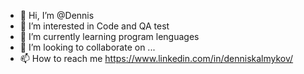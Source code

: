 - 👋 Hi, I’m @Dennis
- 👀 I’m interested in Code and QA test
- 🌱 I’m currently learning program lenguages
- 💞️ I’m looking to collaborate on ...
- 📫 How to reach me https://www.linkedin.com/in/denniskalmykov/

<!---
DennisCodeGuru/DennisCodeGuru is a ✨ special ✨ repository because its `README.md` (this file) appears on your GitHub profile.
You can click the Preview link to take a look at your changes.
--->
